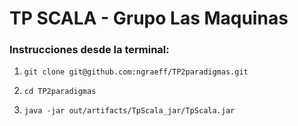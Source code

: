 <h1>TP SCALA - Grupo Las Maquinas</h1>


### Instrucciones desde la terminal:
<ol>
  <li>
      
    git clone git@github.com:ngraeff/TP2paradigmas.git
    
  </li>
  <li>      

    cd TP2paradigmas

 </li> 
 <li>      

    java -jar out/artifacts/TpScala_jar/TpScala.jar
 </li> 
</ol>



